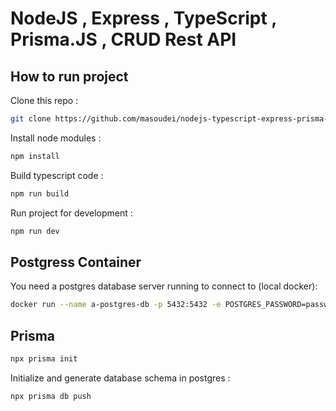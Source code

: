 # NodeJS , Express , TypeScript , Prisma.JS , CRUD Rest API

## How to run project

Clone this repo :

```sh
git clone https://github.com/masoudei/nodejs-typescript-express-prisma-api.git
```

Install node modules :

```sh
npm install
```

Build typescript code :

```sh
npm run build
```

Run project for development :

```sh
npm run dev
```

## Postgress Container

You need a postgres database server running to connect to (local docker):

```sh
docker run --name a-postgres-db -p 5432:5432 -e POSTGRES_PASSWORD=password -d postgres
```

## Prisma

```sh
npx prisma init
```

Initialize and generate database schema in postgres :

```sh
npx prisma db push
```

